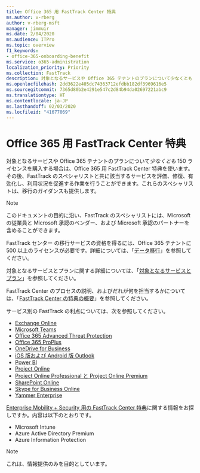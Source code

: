 ```yaml
---
title: Office 365 用 FastTrack Center 特典
ms.author: v-rberg
author: v-rberg-msft
manager: jimmuir
ms.date: 2/04/2020
ms.audience: ITPro
ms.topic: overview
f1_keywords:
- office-365-onboarding-benefit
ms.service: o365-administration
localization_priority: Priority
ms.collection: FastTrack
description: 対象となるサービスや Office 365 テナントのプランについて少なくとも 150 ライセンスを購入する場合は、Office 365 用 FastTrack Center 特典を使います。その後、FastTrack のスペシャリストと共に該当するサービスを評価、修復、有効化し、利用状況を促進する作業を行うことができます。これらのスペシャリストは、移行のガイダンスも提供します。
ms.openlocfilehash: 2dd3622e405dc74363712efdbb182df3969616e5
ms.sourcegitcommit: 7365d80b2e4291e547c2d84b94da02697221abc9
ms.translationtype: HT
ms.contentlocale: ja-JP
ms.lasthandoff: 02/03/2020
ms.locfileid: "41677069"
---
```

# <a name="fasttrack-center-benefit-for-office-365"></a>Office 365 用 FastTrack Center 特典

対象となるサービスや Office 365 テナントのプランについて*少なくとも* 150 ライセンスを購入する場合は、Office 365 用 FastTrack Center 特典を使います。その後、FastTrack のスペシャリストと共に該当するサービスを評価、修復、有効化し、利用状況を促進する作業を行うことができます。これらのスペシャリストは、移行のガイダンスも提供します。 
  
> [!NOTE]
> このドキュメントの目的に沿い、FastTrack のスペシャリストには、Microsoft の従業員と Microsoft 承認のベンダー、および Microsoft 承認のパートナーを含めることができます。 
  
FastTrack センター の移行サービスの資格を得るには、Office 365 テナントに 500 以上のライセンスが必要です。詳細については、「[データ移行](O365-data-migration.md)」を参照してください。
  
対象となるサービスとプランに関する詳細については、「[対象となるサービスとプラン](M365-eligible-services-and-plans.md)」を参照してください。
  
FastTrack Center のプロセスの説明、およびだれが何を担当するかについては、「[FastTrack Center の特典の概要](O365-fasttrack-benefit-overview.md)」を参照してください。

サービス別の FastTrack の利点については、次を参照してください。

- [Exchange Online](O365-fasttrack-responsibilities.md#exchange-online)
- [Microsoft Teams](O365-fasttrack-responsibilities.md#microsoft-teams)
- [Office 365 Advanced Threat Protection](O365-fasttrack-responsibilities.md#office-365-advanced-threat-protection)
- [Office 365 ProPlus](O365-fasttrack-responsibilities.md#office-365-proplus)
- [OneDrive for Business](O365-fasttrack-responsibilities.md#onedrive-for-business)
- [iOS 版および Android 版 Outlook](O365-fasttrack-responsibilities.md#outlook-for-ios-and-android)
- [Power BI](O365-fasttrack-responsibilities.md#power-bi)
- [Project Online](O365-fasttrack-responsibilities.md#project-online)
- [Project Online Professional と Project Online Premium](O365-fasttrack-responsibilities.md#project-online-professional-and-project-online-premium)
- [SharePoint Online](O365-fasttrack-responsibilities.md#sharepoint-online)
- [Skype for Business Online](O365-fasttrack-responsibilities.md#skype-for-business-online)
- [Yammer Enterprise](O365-fasttrack-responsibilities.md#yammer-enterprise)
  
[Enterprise Mobility + Security 用の FastTrack Center 特典](EMS-fasttrack-benefit-for-EMS.md)に関する情報をお探しですか。内容は以下のとおりです。
  
- Microsoft Intune    
- Azure Active Directory Premium 
- Azure Information Protection
    
> [!NOTE]
> これは、情報提供のみを目的としています。 
